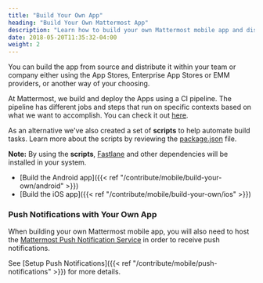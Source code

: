 ```yaml
---
title: "Build Your Own App"
heading: "Build Your Own Mattermost App"
description: "Learn how to build your own Mattermost mobile app and distribute it within your team."
date: 2018-05-20T11:35:32-04:00
weight: 2
---
```


You can build the app from source and distribute it within your team or company either using the App Stores, Enterprise App Stores or EMM providers, or another way of your choosing.

At Mattermost, we build and deploy the Apps using a CI pipeline. The pipeline has different jobs and steps that run on specific contexts based on what we want to accomplish. You can check it out [here](https://github.com/mattermost/mattermost-mobile/blob/master/.circleci/config.yml).

As an alternative we've also created a set of **scripts** to help automate build tasks. Learn more about the scripts by reviewing the [package.json](https://github.com/mattermost/mattermost-mobile/blob/master/package.json) file.

**Note:** By using the **scripts**, [Fastlane](https://docs.fastlane.tools/#choose-your-installation-method) and other dependencies will be installed in your system.

- [Build the Android app]({{< ref "/contribute/mobile/build-your-own/android" >}})
- [Build the iOS app]({{< ref "/contribute/mobile/build-your-own/ios" >}})

### Push Notifications with Your Own App

When building your own Mattermost mobile app, you will also need to host the [Mattermost Push Notification Service](https://github.com/mattermost/mattermost-push-proxy) in order to receive push notifications.

See [Setup Push Notifications]({{< ref "/contribute/mobile/push-notifications" >}}) for more details.
